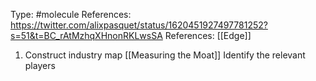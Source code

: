 Type: #molecule 
References: https://twitter.com/alixpasquet/status/1620451927497781252?s=51&t=BC_rAtMzhqXHnonRKLwsSA
References: [[Edge]]

1) Construct industry map
[[Measuring the Moat]]
Identify the relevant players 

